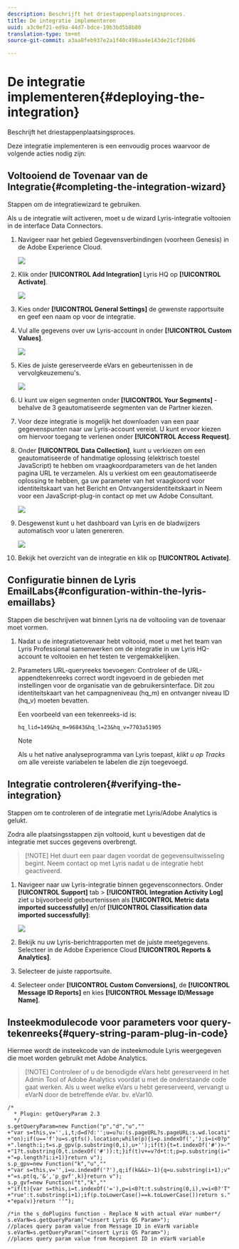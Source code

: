 ```yaml
---
description: Beschrijft het driestappenplaatsingsproces.
title: De integratie implementeren
uuid: a3c0ef21-ed9a-44d7-bdce-19b3bd5b8b80
translation-type: tm+mt
source-git-commit: a3aa8feb937e2a1f40c498aa4e143de21cf26b86

---
```



# De integratie implementeren{#deploying-the-integration}

Beschrijft het driestappenplaatsingsproces.

Deze integratie implementeren is een eenvoudig proces waarvoor de volgende acties nodig zijn:

## Voltooiend de Tovenaar van de Integratie{#completing-the-integration-wizard}

Stappen om de integratiewizard te gebruiken.

Als u de integratie wilt activeren, moet u de wizard Lyris-integratie voltooien in de interface Data Connectors.

1. Navigeer naar het gebied Gegevensverbindingen (voorheen Genesis) in de Adobe Experience Cloud.

   ![](assets/data_connectors.png)

1. Klik onder **[!UICONTROL Add Integration]** Lyris HQ op **[!UICONTROL Activate]**.

   ![](assets/add_integration.png)

1. Kies onder **[!UICONTROL General Settings]** de gewenste rapportsuite en geef een naam op voor de integratie.
1. Vul alle gegevens over uw Lyris-account in onder **[!UICONTROL Custom Values]**.

   ![](assets/general_settings.png)

1. Kies de juiste gereserveerde eVars en gebeurtenissen in de vervolgkeuzemenu&#39;s.

   ![](assets/variable_mapping.png)

1. U kunt uw eigen segmenten onder **[!UICONTROL Your Segments]** - behalve de 3 geautomatiseerde segmenten van de Partner kiezen.
1. Voor deze integratie is mogelijk het downloaden van een paar gegevenspunten naar uw Lyris-account vereist. U kunt ervoor kiezen om hiervoor toegang te verlenen onder **[!UICONTROL Access Request]**.
1. Onder **[!UICONTROL Data Collection]**, kunt u verkiezen om een geautomatiseerde of handmatige oplossing (elektrisch toestel JavaScript) te hebben om vraagkoordparameters van de het landen pagina URL te verzamelen. Als u verkiest om een geautomatiseerde oplossing te hebben, ga uw parameter van het vraagkoord voor identiteitskaart van het Bericht en Ontvangersidentiteitskaart in Neem voor een JavaScript-plug-in contact op met uw Adobe Consultant.

   ![](assets/data_collection.png)

1. Desgewenst kunt u het dashboard van Lyris en de bladwijzers automatisch voor u laten genereren.

   ![](assets/dashboard_generation.png)

1. Bekijk het overzicht van de integratie en klik op **[!UICONTROL Activate]**.

## Configuratie binnen de Lyris EmailLabs{#configuration-within-the-lyris-emaillabs}

Stappen die beschrijven wat binnen Lyris na de voltooiing van de tovenaar moet vormen.

1. Nadat u de integratietovenaar hebt voltooid, moet u met het team van Lyris Professional samenwerken om de integratie in uw Lyris HQ-account te voltooien en het testen te vergemakkelijken.
1. Parameters URL-queryreeks toevoegen: Controleer of de URL-appendtekenreeks correct wordt ingevoerd in de gebieden met instellingen voor de organisatie van de gebruikersinterface. Dit zou identiteitskaart van het campagneniveau (hq_m) en ontvanger niveau ID (hq_v) moeten bevatten.

   Een voorbeeld van een tekenreeks-id is:

   ```
   hq_lid=149&hq_m=96843&hq_l=23&hq_v=7703a51905
   ```

   >[!NOTE]
   >
   >Als u het native analyseprogramma van Lyris toepast, *klikt u op Tracks* om alle vereiste variabelen te labelen die zijn toegevoegd.

## Integratie controleren{#verifying-the-integration}

Stappen om te controleren of de integratie met Lyris/Adobe Analytics is gelukt.

Zodra alle plaatsingsstappen zijn voltooid, kunt u bevestigen dat de integratie met succes gegevens overbrengt.

> [!NOTE] Het duurt een paar dagen voordat de gegevensuitwisseling begint. Neem contact op met Lyris nadat u de integratie hebt geactiveerd.

1. Navigeer naar uw Lyris-integratie binnen gegevensconnectors. Onder **[!UICONTROL Support]** tab > **[!UICONTROL Integration Activity Log]** ziet u bijvoorbeeld gebeurtenissen als **[!UICONTROL Metric data imported successfully]** en/of **[!UICONTROL Classification data imported successfully]**:

   ![](assets/integration_info.png)

1. Bekijk nu uw Lyris-berichtrapporten met de juiste meetgegevens. Selecteer in de Adobe Experience Cloud **[!UICONTROL Reports & Analytics]**.
1. Selecteer de juiste rapportsuite.
1. Selecteer onder **[!UICONTROL Custom Conversions]**, de **[!UICONTROL Message ID Reports]** en kies **[!UICONTROL Message ID/Message Name]**.

## Insteekmodulecode voor parameters voor query-tekenreeks{#query-string-param-plug-in-code}

Hiermee wordt de insteekcode van de insteekmodule Lyris weergegeven die moet worden gebruikt met Adobe Analytics.

> [!NOTE] Controleer of u de benodigde eVars hebt gereserveerd in het Admin Tool of Adobe Analytics voordat u met de onderstaande code gaat werken. Als u weet welke eVars u hebt gereserveerd, vervangt u eVarN door de betreffende eVar. bv. eVar10.

```
/* 
  * Plugin: getQueryParam 2.3 
  */ 
s.getQueryParam=new Function("p","d","u","" 
+"var s=this,v='',i,t;d=d?d:'';u=u?u:(s.pageURL?s.pageURL:s.wd.locati" 
+"on);if(u=='f')u=s.gtfs().location;while(p){i=p.indexOf(',');i=i<0?p" 
+".length:i;t=s.p_gpv(p.substring(0,i),u+'');if(t){t=t.indexOf('#')>-" 
+"1?t.substring(0,t.indexOf('#')):t;}if(t)v+=v?d+t:t;p=p.substring(i=" 
+"=p.length?i:i+1)}return v"); 
s.p_gpv=new Function("k","u","" 
+"var s=this,v='',i=u.indexOf('?'),q;if(k&&i>-1){q=u.substring(i+1);v" 
+"=s.pt(q,'&','p_gvf',k)}return v"); 
s.p_gvf=new Function("t","k","" 
+"if(t){var s=this,i=t.indexOf('='),p=i<0?t:t.substring(0,i),v=i<0?'T" 
+"rue':t.substring(i+1);if(p.toLowerCase()==k.toLowerCase())return s." 
+"epa(v)}return ''"); 
 
/*in the s_doPlugins function - Replace N with actual eVar number*/ 
s.eVarN=s.getQueryParam("<insert Lyris QS Param>");  
//places query param value from Message ID in eVarN variable s.eVarN=s.getQueryParam("<insert Lyris QS Param>");  
//places query param value from Recepient ID in eVarN variable 
```
